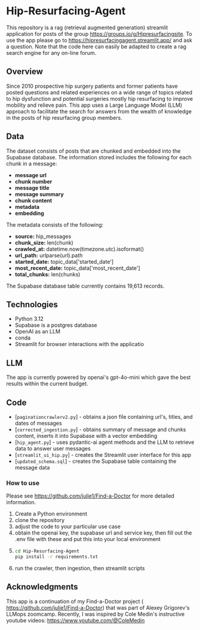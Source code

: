 # Hip-Resurfacing-Agent

This repository is a rag (retrieval augmented generation) streamlit application for posts of the group https://groups.io/g/Hipresurfacingsite.  To use the app please go to https://hipresurfacingagent.streamlit.app/ and ask a question. Note that the code here can easily be adapted to create a
rag search engine for any on-line forum.

## Overview

Since 2010 prospective hip surgery patients and former patients have posted questions and 
related experiences on a wide range of topics related to hip dysfunction and potential
surgeries mostly hip resurfacing to improve mobility and relieve pain. This app uses a
Large Language Model (LLM) approach to facilitate the search for answers from the wealth 
of knowledge in the posts of hip resurfacing group members.

## Data

The dataset consists of posts that are chunked and embedded into the Supabase database.
The information stored includes the following for each chunk in a message:

- **message url**
- **chunk number**
- **message title** 
- **message summary** 
- **chunk content** 
- **metadata** 
- **embedding** 

The metadata consists of the following:

- **source:** hip_messages
- **chunk_size:** len(chunk)
- **crawled_at:** datetime.now(timezone.utc).isoformat()
- **url_path:** urlparse(url).path
- **started_date:** topic_data['started_date']
- **most_recent_date:** topic_data['most_recent_date']
- **total_chunks:** len(chunks)

The Supabase database table currently contains 19,613 records.

## Technologies

- Python 3.12
- Supabase is a postgres database
- OpenAI as an LLM
- conda
- Streamlit for browser interactions with the applicatio
                  
## LLM   

The app is currently powered by openai's gpt-4o-mini which gave the best results within the current budget. 

## Code

- [`paginationcrawlerv2.py`] - obtains a json file containing url's, titles, and dates of messages
- [`corrected_ingestion.py`] - obtains summary of message and chunks content, inserts it into Supabase with a vector embedding
- [`hip_agent.py`] - uses pydantic-ai agent methods and the LLM to retrieve data to answer user messages
- [`streamlit_ui_hip.py`] - creates the Streamlit user interface for this app
- [`updated_schema.sql`] - creates the Supabase table containing the message data

###  How to use

Please see https://github.com/julie1/Find-a-Doctor for more detailed information.

1. Create a Python environment
2. clone the repository
3. adjust the code to your particular use case
4. obtain the openai key, the supabase url and service key, then fill out the .env file with these and put this into your local
environment
5. ```bash
   cd Hip-Resurfacing-Agent
   pip install -r requirements.txt
6. run the crawler, then ingestion, then streamlit scripts
   

## Acknowledgments

This app is a continuation of my Find-a-Doctor project ( https://github.com/julie1/Find-a-Doctor) that was part of Alexey Grigorev's LLMops zoomcamp.  Recently, I was inspired by Cole Medin's instructive youtube videos: https://www.youtube.com/@ColeMedin               
